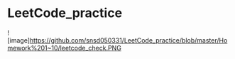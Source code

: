 # LeetCode_practice
![image]https://github.com/snsd050331/LeetCode_practice/blob/master/Homework%201~10/leetcode_check.PNG
